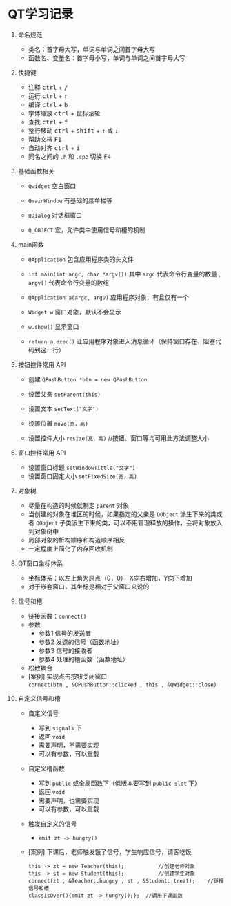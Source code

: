 # QT学习记录
1. 命名规范
    - 类名：首字母大写，单词与单词之间首字母大写
    - 函数名、变量名：首字母小写，单词与单词之间首字母大写

2. 快捷键
    - 注释 <kbd>ctrl</kbd> + <kbd>/</kbd>
    - 运行 <kbd>ctrl</kbd> + <kbd>r</kbd>
    - 编译 <kbd>ctrl</kbd> + <kbd>b</kbd>
    - 字体缩放 <kbd>ctrl</kbd> + <kbd>鼠标滚轮</kbd>
    - 查找 <kbd>ctrl</kbd> + <kbd>f</kbd>
    - 整行移动 <kbd>ctrl</kbd> + <kbd>shift</kbd> + <kbd>↑</kbd> 或 <kbd>↓</kbd>
    - 帮助文档 <kbd>F1</kbd>
    - 自动对齐 <kbd>ctrl</kbd> + <kbd>i</kbd>
    - 同名之间的 `.h` 和 `.cpp` 切换 <kbd>F4</kbd>

3. 基础函数相关
    - `Qwidget` 空白窗口
    - `QmainWindow` 有基础的菜单栏等
    - `QDialog` 对话框窗口

    - `Q_OBJECT` 宏，允许类中使用信号和槽的机制

4. main函数
    - `QApplication` 包含应用程序类的头文件

    - `int main(int argc, char *argv[])` 其中 `argc` 代表命令行变量的数量 ,  `argv[]` 代表命令行变量的数组
    - `QApplication a(argc, argv)` 应用程序对象，有且仅有一个
    - `Widget w` 窗口对象，默认不会显示
    - `w.show()` 显示窗口
    - `return a.exec()` 让应用程序对象进入消息循环（保持窗口存在、阻塞代码到这一行）

5. 按钮控件常用 API
    - 创建 `QPushButton *btn = new QPushButton`

    - 设置父亲 `setParent(this)`
    - 设置文本 `setText("文字")`
    - 设置位置 `move(宽，高)`
    - 设置控件大小 `resize(宽，高)`     //按钮、窗口等均可用此方法调整大小

6. 窗口控件常用 API
    - 设置窗口标题 `setWindowTittle("文字")`
    - 设置窗口固定大小 `setFixedSize(宽，高)`

7. 对象树
    - 尽量在构造的时候就制定 `parent` 对象
    - 当创建的对象在堆区的时候，如果指定的父亲是 `QObject` 派生下来的类或者 `QObject` 子类派生下来的类，可以不用管理释放的操作，会将对象放入到对象树中
    - 局部对象的析构顺序和构造顺序相反
    - 一定程度上简化了内存回收机制

8. QT窗口坐标体系
    - 坐标体系：以左上角为原点（0，0），X向右增加，Y向下增加
    - 对于嵌套窗口，其坐标是相对于父窗口来说的

9. 信号和槽
    - 链接函数：`connect()`
    - 参数
        - 参数1  信号的发送者
        - 参数2  发送的信号（函数地址）
        - 参数3  信号的接收者
        - 参数4  处理的槽函数（函数地址）
    - 松散耦合
    - [案例] 实现点击按钮关闭窗口  
		`connect(btn , &QPushButton::clicked , this , &QWidget::close)`
	
10. 自定义信号和槽
    - 自定义信号
        - 写到 `signals` 下
        - 返回 `void`
        - 需要声明，不需要实现
        - 可以有参数，可以重载
        
    - 自定义槽函数
        - 写到 `public` 或全局函数下（低版本要写到 `public slot` 下）
        - 返回 `void`
        - 需要声明，也需要实现
        - 可以有参数，可以重载
        
    - 触发自定义的信号
        - `emit zt -> hungry()`
        
    - [案例] 下课后，老师触发饿了信号，学生响应信号，请客吃饭
    
      ```
      this -> zt = new Teacher(this);			//创建老师对象
      this -> st = new Student(this);			//创建学生对象
      connect(zt , &Teacher::hungry , st , &Student::treat);	//链接信号和槽
      classIsOver(){emit zt -> hungry();};	//调用下课函数
      ```
    
      